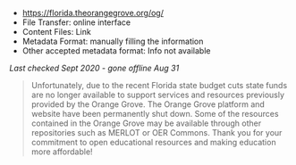  - https://florida.theorangegrove.org/og/
 - File Transfer: online interface
 - Content Files: Link
 - Metadata Format: manually filling the information
 - Other accepted metadata format: Info not available

_Last checked Sept 2020 - gone offline Aug 31_

> Unfortunately, due to the recent Florida state budget cuts state funds are no longer available to support services and resources previously provided by the Orange Grove. The Orange Grove platform and website have been permanently shut down. Some of the resources contained in the Orange Grove may be available through other repositories such as MERLOT or OER Commons. Thank you for your commitment to open educational resources and making education more affordable!
